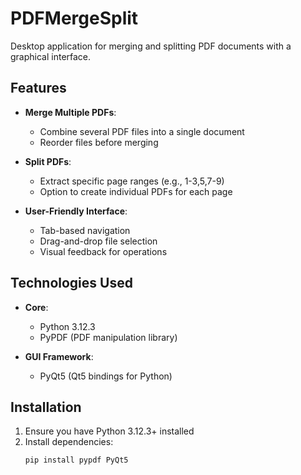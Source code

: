 # PDFMergeSplit
Desktop application for merging and splitting PDF documents with a graphical interface.

## Features

- **Merge Multiple PDFs**:
  - Combine several PDF files into a single document
  - Reorder files before merging

- **Split PDFs**:
  - Extract specific page ranges (e.g., 1-3,5,7-9)
  - Option to create individual PDFs for each page

- **User-Friendly Interface**:
  - Tab-based navigation
  - Drag-and-drop file selection
  - Visual feedback for operations

## Technologies Used

- **Core**:
  - Python 3.12.3
  - PyPDF (PDF manipulation library)
  
- **GUI Framework**:
  - PyQt5 (Qt5 bindings for Python)

## Installation

1. Ensure you have Python 3.12.3+ installed
2. Install dependencies:
   ```bash
   pip install pypdf PyQt5